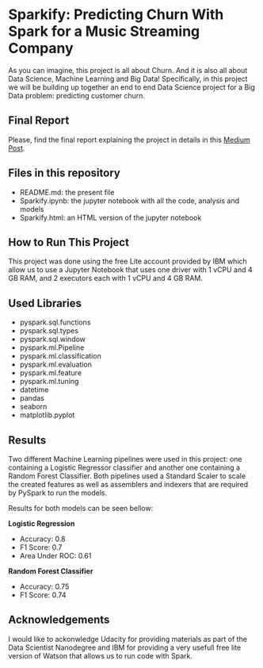 # Sparkify: Predicting Churn With Spark for a Music Streaming Company

As you can imagine, this project is all about Churn. And it is also all about Data Science, Machine Learning and Big Data! Specifically, in this project we will be building up together an end to end Data Science project for a Big Data problem: predicting customer churn.

## Final Report
Please, find the final report explaining the project in details in this [Medium Post](https://medium.com/@giuliosanto/sparkify-predicting-churn-with-spark-for-a-music-streaming-company-f3fe90df608d).

## Files in this repository
- README.md: the present file
- Sparkify.ipynb: the jupyter notebook with all the code, analysis and models
- Sparkify.html: an HTML version of the jupyter notebook

## How to Run This Project
This project was done using the free Lite account provided by IBM which allow us to use a Jupyter Notebook that uses one driver with 1 vCPU and 4 GB RAM, and 2 executors each with 1 vCPU and 4 GB RAM.

## Used Libraries
- pyspark.sql.functions
- pyspark.sql.types
- pyspark.sql.window
- pyspark.ml.Pipeline
- pyspark.ml.classification
- pyspark.ml.evaluation
- pyspark.ml.feature
- pyspark.ml.tuning
- datetime
- pandas
- seaborn
- matplotlib.pyplot

## Results
Two different Machine Learning pipelines were used in this project: one containing a Logistic Regressor classifier and another one containing a Random Forest Classifier. Both pipelines used a Standard Scaler to scale the created features as well as assemblers and indexers that are required by PySpark to run the models.

Results for both models can be seen bellow:

**Logistic Regression**
- Accuracy: 0.8
- F1 Score: 0.7
- Area Under ROC: 0.61



**Random Forest Classifier**
- Accuracy: 0.75
- F1 Score: 0.74

## Acknowledgements
I would like to ackonwledge Udacity for providing materials as part of the Data Scientist Nanodegree and IBM for providing a very usefull free lite version of Watson that allows us to run code with Spark.
